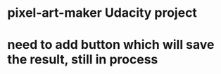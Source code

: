 # pixel-art-maker Udacity project
# need to add button which will save the result, still in process
